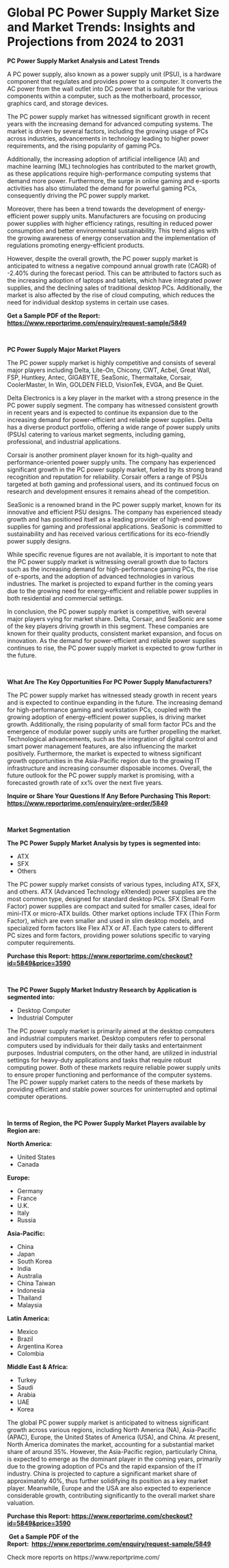 <p><h1>Global PC Power Supply Market Size and Market Trends: Insights and Projections from 2024 to 2031</h1></p><p><strong>PC Power Supply Market Analysis and Latest Trends</strong></p>
<p><p>A PC power supply, also known as a power supply unit (PSU), is a hardware component that regulates and provides power to a computer. It converts the AC power from the wall outlet into DC power that is suitable for the various components within a computer, such as the motherboard, processor, graphics card, and storage devices.</p><p>The PC power supply market has witnessed significant growth in recent years with the increasing demand for advanced computing systems. The market is driven by several factors, including the growing usage of PCs across industries, advancements in technology leading to higher power requirements, and the rising popularity of gaming PCs.</p><p>Additionally, the increasing adoption of artificial intelligence (AI) and machine learning (ML) technologies has contributed to the market growth, as these applications require high-performance computing systems that demand more power. Furthermore, the surge in online gaming and e-sports activities has also stimulated the demand for powerful gaming PCs, consequently driving the PC power supply market.</p><p>Moreover, there has been a trend towards the development of energy-efficient power supply units. Manufacturers are focusing on producing power supplies with higher efficiency ratings, resulting in reduced power consumption and better environmental sustainability. This trend aligns with the growing awareness of energy conservation and the implementation of regulations promoting energy-efficient products.</p><p>However, despite the overall growth, the PC power supply market is anticipated to witness a negative compound annual growth rate (CAGR) of -2.40% during the forecast period. This can be attributed to factors such as the increasing adoption of laptops and tablets, which have integrated power supplies, and the declining sales of traditional desktop PCs. Additionally, the market is also affected by the rise of cloud computing, which reduces the need for individual desktop systems in certain use cases.</p></p>
<p><strong>Get a Sample PDF of the Report:&nbsp; <a href="https://www.reportprime.com/enquiry/request-sample/5849">https://www.reportprime.com/enquiry/request-sample/5849</a></strong></p>
<p>&nbsp;</p>
<p><strong>PC Power Supply Major Market Players</strong></p>
<p><p>The PC power supply market is highly competitive and consists of several major players including Delta, Lite-On, Chicony, CWT, Acbel, Great Wall, FSP, Huntkey, Antec, GIGABYTE, SeaSonic, Thermaltake, Corsair, CoolerMaster, In Win, GOLDEN FIELD, VisionTek, EVGA, and Be Quiet.</p><p>Delta Electronics is a key player in the market with a strong presence in the PC power supply segment. The company has witnessed consistent growth in recent years and is expected to continue its expansion due to the increasing demand for power-efficient and reliable power supplies. Delta has a diverse product portfolio, offering a wide range of power supply units (PSUs) catering to various market segments, including gaming, professional, and industrial applications.</p><p>Corsair is another prominent player known for its high-quality and performance-oriented power supply units. The company has experienced significant growth in the PC power supply market, fueled by its strong brand recognition and reputation for reliability. Corsair offers a range of PSUs targeted at both gaming and professional users, and its continued focus on research and development ensures it remains ahead of the competition.</p><p>SeaSonic is a renowned brand in the PC power supply market, known for its innovative and efficient PSU designs. The company has experienced steady growth and has positioned itself as a leading provider of high-end power supplies for gaming and professional applications. SeaSonic is committed to sustainability and has received various certifications for its eco-friendly power supply designs.</p><p>While specific revenue figures are not available, it is important to note that the PC power supply market is witnessing overall growth due to factors such as the increasing demand for high-performance gaming PCs, the rise of e-sports, and the adoption of advanced technologies in various industries. The market is projected to expand further in the coming years due to the growing need for energy-efficient and reliable power supplies in both residential and commercial settings.</p><p>In conclusion, the PC power supply market is competitive, with several major players vying for market share. Delta, Corsair, and SeaSonic are some of the key players driving growth in this segment. These companies are known for their quality products, consistent market expansion, and focus on innovation. As the demand for power-efficient and reliable power supplies continues to rise, the PC power supply market is expected to grow further in the future.</p></p>
<p>&nbsp;</p>
<p><strong>What Are The Key Opportunities For PC Power Supply Manufacturers?</strong></p>
<p><p>The PC power supply market has witnessed steady growth in recent years and is expected to continue expanding in the future. The increasing demand for high-performance gaming and workstation PCs, coupled with the growing adoption of energy-efficient power supplies, is driving market growth. Additionally, the rising popularity of small form factor PCs and the emergence of modular power supply units are further propelling the market. Technological advancements, such as the integration of digital control and smart power management features, are also influencing the market positively. Furthermore, the market is expected to witness significant growth opportunities in the Asia-Pacific region due to the growing IT infrastructure and increasing consumer disposable incomes. Overall, the future outlook for the PC power supply market is promising, with a forecasted growth rate of xx% over the next five years.</p></p>
<p><strong>Inquire or Share Your Questions If Any Before Purchasing This Report: <a href="https://www.reportprime.com/enquiry/pre-order/5849">https://www.reportprime.com/enquiry/pre-order/5849</a></strong></p>
<p>&nbsp;</p>
<p><strong>Market Segmentation</strong></p>
<p><strong>The PC Power Supply Market Analysis by types is segmented into:</strong></p>
<p><ul><li>ATX</li><li>SFX</li><li>Others</li></ul></p>
<p><p>The PC power supply market consists of various types, including ATX, SFX, and others. ATX (Advanced Technology eXtended) power supplies are the most common type, designed for standard desktop PCs. SFX (Small Form Factor) power supplies are compact and suited for smaller cases, ideal for mini-ITX or micro-ATX builds. Other market options include TFX (Thin Form Factor), which are even smaller and used in slim desktop models, and specialized form factors like Flex ATX or AT. Each type caters to different PC sizes and form factors, providing power solutions specific to varying computer requirements.</p></p>
<p><strong>Purchase this Report:&nbsp;<a href="https://www.reportprime.com/checkout?id=5849&price=3590">https://www.reportprime.com/checkout?id=5849&price=3590</a></strong></p>
<p>&nbsp;</p>
<p><strong>The PC Power Supply Market Industry Research by Application is segmented into:</strong></p>
<p><ul><li>Desktop Computer</li><li>Industrial Computer</li></ul></p>
<p><p>The PC power supply market is primarily aimed at the desktop computers and industrial computers market. Desktop computers refer to personal computers used by individuals for their daily tasks and entertainment purposes. Industrial computers, on the other hand, are utilized in industrial settings for heavy-duty applications and tasks that require robust computing power. Both of these markets require reliable power supply units to ensure proper functioning and performance of the computer systems. The PC power supply market caters to the needs of these markets by providing efficient and stable power sources for uninterrupted and optimal computer operations.</p></p>
<p>&nbsp;</p>
<p><strong>In terms of Region, the PC Power Supply Market Players available by Region are:</strong></p>
<p>
    <p> <strong> North America: </strong>
        <ul>
            <li>United States</li>
            <li>Canada</li>
        </ul>
        </p> 
    <p> <strong> Europe: </strong>
        <ul>
            <li>Germany</li>
            <li>France</li>
            <li>U.K.</li>
            <li>Italy</li>
            <li>Russia</li>
        </ul>
        </p> 
    <p> <strong> Asia-Pacific: </strong>
        <ul>
            <li>China</li>
            <li>Japan</li>
            <li>South Korea</li>
            <li>India</li>
            <li>Australia</li>
            <li>China Taiwan</li>
            <li>Indonesia</li>
            <li>Thailand</li>
            <li>Malaysia</li>
        </ul>
        </p> 
    <p> <strong> Latin America: </strong>
        <ul>
            <li>Mexico</li>
            <li>Brazil</li>
            <li>Argentina Korea</li>
            <li>Colombia</li>
        </ul>
        </p> 
    <p> <strong> Middle East & Africa: </strong>
        <ul>
            <li>Turkey</li>
            <li>Saudi</li>
            <li>Arabia</li>
            <li>UAE</li>
            <li>Korea</li>
        </ul>
    </p>
    </p>
<p><p>The global PC power supply market is anticipated to witness significant growth across various regions, including North America (NA), Asia-Pacific (APAC), Europe, the United States of America (USA), and China. At present, North America dominates the market, accounting for a substantial market share of around 35%. However, the Asia-Pacific region, particularly China, is expected to emerge as the dominant player in the coming years, primarily due to the growing adoption of PCs and the rapid expansion of the IT industry. China is projected to capture a significant market share of approximately 40%, thus further solidifying its position as a key market player. Meanwhile, Europe and the USA are also expected to experience considerable growth, contributing significantly to the overall market share valuation.</p></p>
<p><strong>Purchase this Report: <a href="https://www.reportprime.com/checkout?id=5849&price=3590">https://www.reportprime.com/checkout?id=5849&price=3590</a></strong></p>
<p>&nbsp;<strong>Get a Sample PDF of the Report:&nbsp;&nbsp;<a href="https://www.reportprime.com/enquiry/request-sample/5849">https://www.reportprime.com/enquiry/request-sample/5849</a></strong></p>
<p><strong></strong></p>
<p>Check more reports on https://www.reportprime.com/</p>